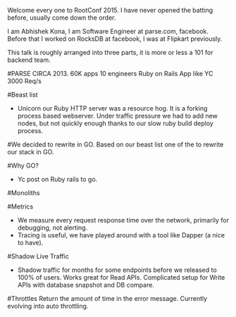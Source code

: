 Welcome every one to RootConf 2015.
I have never opened the batting before, usually come down the order.

I am Abhishek Kona, I am Software Engineer at parse.com, facebook.
Before that I worked on RocksDB at facebook, I was at Flipkart previously.

This talk is roughly arranged into three parts, it is more or less a 101 for backend team.

#PARSE CIRCA 2013.
60K apps
10 engineers
Ruby on Rails App like YC
3000 Req/s

#Beast list
* Unicorn our Ruby HTTP server was a resource hog.
  It is a forking process based webserver. Under
  traffic pressure we had to add new nodes, but not
  quickly enough thanks to our slow ruby build deploy  process.

#We decided to rewrite in GO.
Based on our beast list one of the
to rewrite our stack in GO.

#Why GO?
* Yc post on Ruby rails to go.

#Monoliths

#Metrics

- We measure every request response time over the network, primarily for debugging, not alerting.
- Tracing is useful, we have played around with a tool like Dapper (a nice to have).

#Shadow Live Traffic
* Shadow traffic for months for some endpoints before we released to 100% of users.
Works great for Read APIs.
Complicated setup for Write APIs with database snapshot and DB compare.

#Throttles
Return the amount of time in the error message.
Currently evolving into auto throttling.

